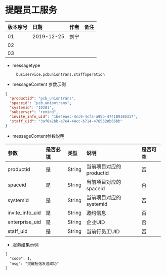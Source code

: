 # 提醒员工服务

| 版本序号 | 日期 |	作者 | 备注 |
|:---|:---|:---|:---|
| 01     | 2019-12-25 | 刘宁 |  |
| 02   | |  | |
| 03   |  |  |  |

* messagetype
```
     busiservice.pcbuniontrans.staffoperation
``` 
 
*  messageContent 参数示例
```json
{
  "productid": "pcb_uniontrans", 
  "spaceid": "pcb_uniontrans", 
  "systemid": "10201", 
  "subserver": "remind", 
  "invite_info_uid": "1be4eaec-4cc9-4cfa-a95b-474189180317", 
  "staff_uid": "3af6a2bb-e7e4-44cc-b714-4765328b65bb"
}
```
   
* messageContent参数说明

| 参数 | 是否必填 |	类型 | 说明 | 是否可空 |
|:---|:---|:---|:---|:---|
| productid   | 是 | String    | 当前项目对应的productid |否|
| spaceid   | 是 | String    | 当前项目对应的spaceid |否|
| systemid   | 是 | String    | 当前项目对应的systemid |否|
| invite_info_uid   | 是 | String    | 邀约信息 |否|
| enterprise_uid   | 是 | String    | 企业UID |否|
| staff_uid   | 是 | String    | 当前行员工UID |否|

* 服务结果示例
```
{
  "code": 1, 
  "msg": "提醒短信发送成功"
}
```
 
